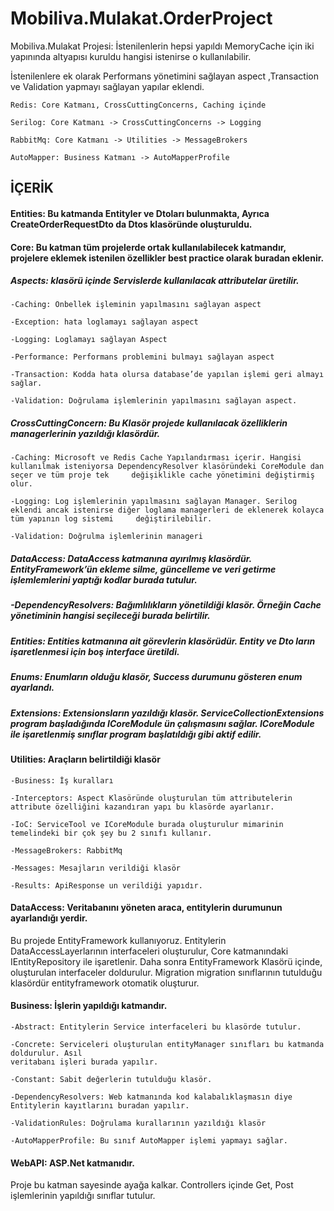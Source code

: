 # Mobiliva.Mulakat.OrderProject


Mobiliva.Mulakat Projesi: İstenilenlerin hepsi yapıldı MemoryCache için iki yapınında altyapısı kuruldu hangisi istenirse o kullanılabilir.

İstenilenlere ek olarak Performans yönetimini sağlayan aspect ,Transaction ve Validation yapmayı sağlayan yapılar eklendi.

	Redis: Core Katmanı, CrossCuttingConcerns, Caching içinde
	
	Serilog: Core Katmanı -> CrossCuttingConcerns -> Logging
	
	RabbitMq: Core Katmanı -> Utilities -> MessageBrokers
	
	AutoMapper: Business Katmanı -> AutoMapperProfile


## İÇERİK
#### Entities: Bu katmanda Entityler ve Dtoları bulunmakta, Ayrıca CreateOrderRequestDto da Dtos klasöründe  oluşturuldu.

#### Core: Bu katman tüm projelerde ortak kullanılabilecek katmandır, projelere eklemek istenilen özellikler best practice olarak buradan eklenir. 

##### Aspects: klasörü içinde Servislerde kullanılacak attributelar üretilir. 

	-Caching: Önbellek işleminin yapılmasını sağlayan aspect
	
	-Exception: hata loglamayı sağlayan aspect
	
	-Logging: Loglamayı sağlayan Aspect
	
	-Performance: Performans problemini bulmayı sağlayan aspect
	
	-Transaction: Kodda hata olursa database’de yapılan işlemi geri almayı sağlar.
	
	-Validation: Doğrulama işlemlerinin yapılmasını sağlayan aspect.
	
##### CrossCuttingConcern: Bu Klasör projede kullanılacak özelliklerin managerlerinin yazıldığı klasördür.

	-Caching: Microsoft ve Redis Cache Yapılandırması içerir. Hangisi kullanılmak isteniyorsa DependencyResolver klasöründeki CoreModule dan seçer ve tüm proje tek 	değişiklikle cache yönetimini değiştirmiş olur. 

	-Logging: Log işlemlerinin yapılmasını sağlayan Manager. Serilog eklendi ancak istenirse diğer loglama managerleri de eklenerek kolayca tüm yapının log sistemi 	değiştirilebilir. 

	-Validation: Doğrulma işlemlerinin manageri

##### DataAccess: DataAccess katmanına ayırılmış klasördür. EntityFramework’ün ekleme silme, güncelleme ve veri getirme işlemlemlerini yaptığı kodlar burada tutulur.

##### -DependencyResolvers: Bağımlılıkların yönetildiği klasör. Örneğin Cache yönetiminin hangisi seçileceği burada belirtilir.

##### Entities: Entities katmanına ait görevlerin klasörüdür. Entity ve Dto ların işaretlenmesi için boş interface üretildi.

##### Enums: Enumların olduğu klasör, Success durumunu gösteren enum ayarlandı.

##### Extensions: Extensionsların yazıldığı klasör. ServiceCollectionExtensions program başladığında ICoreModule ün çalışmasını sağlar. ICoreModule ile işaretlenmiş sınıflar program başlatıldığı gibi aktif edilir.


#### Utilities: Araçların belirtildiği klasör

	-Business: İş kuralları
		
	-Interceptors: Aspect Klasöründe oluşturulan tüm attributelerin attribute özelliğini kazandıran yapı bu klasörde ayarlanır.

	-IoC: ServiceTool ve ICoreModule burada oluşturulur mimarinin temelindeki bir çok şey bu 2 sınıfı kullanır.

	-MessageBrokers: RabbitMq

	-Messages: Mesajların verildiği klasör

	-Results: ApiResponse un verildiği yapıdır.

#### DataAccess: Veritabanını yöneten araca, entitylerin durumunun ayarlandığı yerdir.

Bu projede EntityFramework kullanıyoruz. Entitylerin DataAccessLayerlarının interfaceleri oluşturulur, Core katmanındaki IEntityRepository ile işaretlenir. Daha sonra EntityFramework Klasörü içinde, oluşturulan interfaceler doldurulur. Migration migration sınıflarının tutulduğu klasördür entityframework otomatik oluşturur.


#### Business: İşlerin yapıldığı katmandır.

	-Abstract: Entitylerin Service interfaceleri bu klasörde tutulur.
	
	-Concrete: Serviceleri oluşturulan entityManager sınıfları bu katmanda doldurulur. Asıl 
	veritabanı işleri burada yapılır.

	-Constant: Sabit değerlerin tutulduğu klasör.

	-DependencyResolvers: Web katmanında kod kalabalıklaşmasın diye Entitylerin kayıtlarını buradan yapılır.

	-ValidationRules: Doğrulama kurallarının yazıldığı klasör

	-AutoMapperProfile: Bu sınıf AutoMapper işlemi yapmayı sağlar.

#### WebAPI: ASP.Net katmanıdır.

Proje bu katman sayesinde ayağa kalkar. Controllers içinde Get, Post işlemlerinin yapıldığı sınıflar tutulur.
